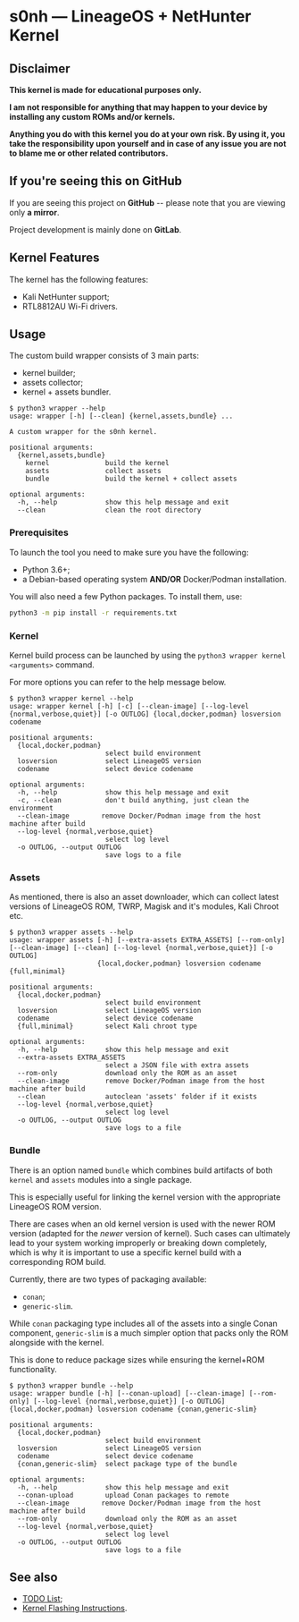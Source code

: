 # s0nh — LineageOS + NetHunter Kernel

## **Disclaimer**

**This kernel is made for educational purposes only.**

**I am not responsible for anything that may happen to your device by installing any custom ROMs and/or kernels.**

**Anything you do with this kernel you do at your own risk. By using it, you take the responsibility upon yourself and in case of any issue you are not to blame me or other related contributors.**


## **If you're seeing this on GitHub**

If you are seeing this project on **GitHub** -- please note that you are viewing only **a mirror**.

Project development is mainly done on **GitLab**.


## **Kernel Features**

The kernel has the following features:

- Kali NetHunter support;
- RTL8812AU Wi-Fi drivers.


## **Usage**

The custom build wrapper consists of 3 main parts:

- kernel builder;
- assets collector;
- kernel + assets bundler.

```help
$ python3 wrapper --help
usage: wrapper [-h] [--clean] {kernel,assets,bundle} ...

A custom wrapper for the s0nh kernel.

positional arguments:
  {kernel,assets,bundle}
    kernel              build the kernel
    assets              collect assets
    bundle              build the kernel + collect assets

optional arguments:
  -h, --help            show this help message and exit
  --clean               clean the root directory
```

### **Prerequisites**

To launch the tool you need to make sure you have the following:

- Python 3.6+;
- a Debian-based operating system **AND/OR** Docker/Podman installation.

You will also need a few Python packages. To install them, use:

```sh
python3 -m pip install -r requirements.txt
```

### **Kernel**

Kernel build process can be launched by using the `python3 wrapper kernel <arguments>` command.

For more options you can refer to the help message below.

```help
$ python3 wrapper kernel --help
usage: wrapper kernel [-h] [-c] [--clean-image] [--log-level {normal,verbose,quiet}] [-o OUTLOG] {local,docker,podman} losversion codename

positional arguments:
  {local,docker,podman}
                        select build environment
  losversion            select LineageOS version
  codename              select device codename

optional arguments:
  -h, --help            show this help message and exit
  -c, --clean           don't build anything, just clean the environment
  --clean-image        remove Docker/Podman image from the host machine after build
  --log-level {normal,verbose,quiet}
                        select log level
  -o OUTLOG, --output OUTLOG
                        save logs to a file
```

### **Assets**

As mentioned, there is also an asset downloader, which can collect latest versions of LineageOS ROM, TWRP, Magisk and it's modules, Kali Chroot etc.

```help
$ python3 wrapper assets --help
usage: wrapper assets [-h] [--extra-assets EXTRA_ASSETS] [--rom-only] [--clean-image] [--clean] [--log-level {normal,verbose,quiet}] [-o OUTLOG]
                      {local,docker,podman} losversion codename {full,minimal}

positional arguments:
  {local,docker,podman}
                        select build environment
  losversion            select LineageOS version
  codename              select device codename
  {full,minimal}        select Kali chroot type

optional arguments:
  -h, --help            show this help message and exit
  --extra-assets EXTRA_ASSETS
                        select a JSON file with extra assets
  --rom-only            download only the ROM as an asset
  --clean-image         remove Docker/Podman image from the host machine after build
  --clean               autoclean 'assets' folder if it exists
  --log-level {normal,verbose,quiet}
                        select log level
  -o OUTLOG, --output OUTLOG
                        save logs to a file
```

### **Bundle**

There is an option named `bundle` which combines build artifacts of both `kernel` and `assets` modules into a single package.

This is especially useful for linking the kernel version with the appropriate LineageOS ROM version.

There are cases when an old kernel version is used with the newer ROM version (adapted for the *newer* version of kernel). Such cases can ultimately lead to your system working improperly or breaking down completely, which is why it is important to use a specific kernel build with a corresponding ROM build.

Currently, there are two types of packaging available:

- `conan`;
- `generic-slim`.

While `conan` packaging type includes all of the assets into a single Conan component, `generic-slim` is a much simpler option that packs only the ROM alongside with the kernel.

This is done to reduce package sizes while ensuring the kernel+ROM functionality.

```help
$ python3 wrapper bundle --help
usage: wrapper bundle [-h] [--conan-upload] [--clean-image] [--rom-only] [--log-level {normal,verbose,quiet}] [-o OUTLOG] {local,docker,podman} losversion codename {conan,generic-slim}

positional arguments:
  {local,docker,podman}
                        select build environment
  losversion            select LineageOS version
  codename              select device codename
  {conan,generic-slim}  select package type of the bundle

optional arguments:
  -h, --help            show this help message and exit
  --conan-upload        upload Conan packages to remote
  --clean-image        remove Docker/Podman image from the host machine after build
  --rom-only            download only the ROM as an asset
  --log-level {normal,verbose,quiet}
                        select log level
  -o OUTLOG, --output OUTLOG
                        save logs to a file
```

## **See also**

- [TODO List](documentation/TODO.md);
- [Kernel Flashing Instructions](documentation/FLASHING.md).
